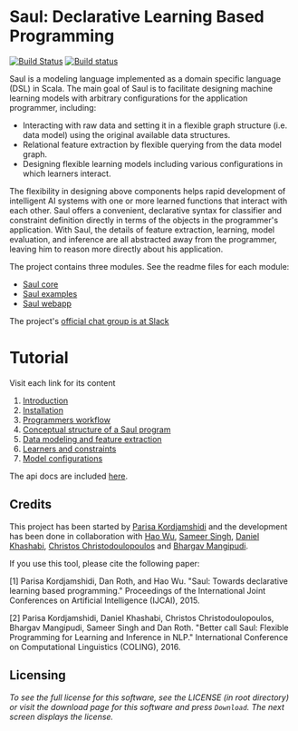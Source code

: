 # Saul: Declarative Learning  Based Programming

[![Build Status](https://semaphoreci.com/api/v1/cogcomp/saul-2/branches/master/badge.svg)](https://semaphoreci.com/cogcomp/saul-2)
[![Build status](https://ci.appveyor.com/api/projects/status/yyd0ythenns5jg72/branch/master?svg=true)](https://ci.appveyor.com/project/bhargavm/saul/branch/master)

Saul is a modeling language implemented as a domain specific language (DSL) in Scala.
The main goal of Saul is to facilitate designing machine learning models with arbitrary configurations for the application programmer, including:

* Interacting with raw data and setting it in a flexible graph structure (i.e. data model) using the original available data structures.
* Relational feature extraction by flexible querying from the data model graph.
* Designing flexible learning models including various configurations in which learners interact.

The flexibility in designing above components helps rapid development of intelligent AI systems with one or more learned functions that interact with each other.
Saul offers a convenient, declarative syntax for classifier and constraint definition directly in terms of the objects in the programmer's application.
With Saul, the details of feature extraction, learning, model evaluation, and inference are all abstracted away from the programmer, leaving him to reason more directly about his application.


The project contains three modules. See the readme files for each module:

- [Saul core](#Tutorial)
- [Saul examples](saul-examples/README.md)
- [Saul webapp](saul-webapp/README.md)

The project's [official chat group is at Slack](https://cogcomp.slack.com/messages/saul/)

# Tutorial

Visit each link for its content
<a name="Tutorial"></a>
 1. [Introduction](saul-core/doc/INTRO.md)
 2. [Installation](saul-core/doc/INSTALLATION.md)
 3. [Programmers workflow](saul-core/doc/WORKFLOW.md)
 4. [Conceptual structure of a Saul program](saul-core/doc/CONCEPTUALSTRUCTURE.md)
 5. [Data modeling and feature extraction](saul-core/doc/DATAMODELING.md)
 6. [Learners and constraints](saul-core/doc/SAULLANGUAGE.md)
 7. [Model configurations](saul-core/doc/MODELS.md)

The api docs are included [here](http://cogcomp.cs.illinois.edu/software/doc/saul/). 

## Credits 
This project has been started by [Parisa Kordjamshidi](mailto:kordjam@illinois.edu) and the development has been done in collaboration with [Hao Wu](mailto:haowu4@illinois.edu), [Sameer Singh](mailto:sameer@cs.washington.edu), [Daniel Khashabi](mailto:khashab2@illinois.edu), [Christos Christodoulopoulos](mailto:christod@illinois.edu) and [Bhargav Mangipudi](mailto:mangipu2@illinois.edu). 

If you use this tool, please cite the following paper: 

[1] Parisa Kordjamshidi, Dan Roth, and Hao Wu. "Saul: Towards declarative learning based programming." 
Proceedings of the International Joint Conferences on Artificial Intelligence (IJCAI), 2015.

[2] Parisa Kordjamshidi, Daniel Khashabi, Christos Christodoulopoulos, Bhargav Mangipudi, Sameer Singh and Dan Roth. "Better call Saul: Flexible Programming for Learning and Inference in NLP." International Conference on Computational Linguistics (COLING), 2016. 

## Licensing
_To see the full license for this software, see the LICENSE (in root directory) or visit the download page 
for this software and press `Download`. The next screen displays the license._
